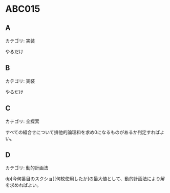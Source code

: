 # ABC015

## A
カテゴリ: 実装

やるだけ

## B
カテゴリ: 実装

やるだけ

## C
カテゴリ: 全探索

すべての組合せについて排他的論理和を求め0になるものがあるか判定すればよい。

## D
カテゴリ: 動的計画法

dp[今何番目のスクショ][何枚使用したか]の最大値として、動的計画法により解を求めればよい。
